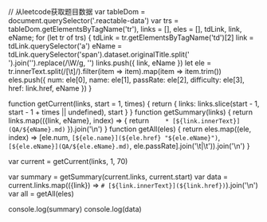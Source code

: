 // 从leetcode获取题目数据
var tableDom = document.querySelector('.reactable-data')
var trs = tableDom.getElementsByTagName('tr'), links = [], eles = [], tdLink, link, eName;
for (let tr of trs) {
	tdLink = tr.getElementsByTagName('td')[2]
	link = tdLink.querySelector('a')
	eName = tdLink.querySelector('span').dataset.originalTitle.split(' ').join('').replace(/\W/g, '')
	links.push({ link, eName })
	let ele = tr.innerText.split(/[\t]/).filter(item => item).map(item => item.trim())
	eles.push({ num: ele[0], name: ele[1], passRate: ele[2], difficulty: ele[3], href: link.href, eName })
}

function getCurrent(links, start = 1, times) {
	return {
		 links: links.slice(start - 1, start - 1 + times || undefined),
		 start
	}
}
function getSummary(links) {
	return links.map(({link, eName}, index) => {
		return `	* [${link.innerText}](QA/${eName}.md)`
	}).join('\n')
}
function getAll(eles) {
	return eles.map((ele, index) => [ele.num, `[${ele.name}](${ele.href} "${ele.eName}")`, `[${ele.eName}](QA/${ele.eName}.md)`, ele.passRate].join('\t|\t')).join('\n')
}

var current = getCurrent(links, 1, 70)

var summary = getSummary(current.links, current.start)
var data = current.links.map(({link}) => `# [${link.innerText}](${link.href})`).join('\n')
var all = getAll(eles)

console.log(summary)
console.log(data)